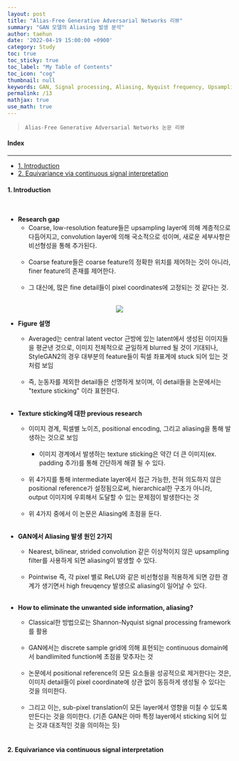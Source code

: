 ```yaml
---
layout: post
title: "Alias-Free Generative Adversarial Networks 리뷰"
summary: "GAN 모델의 Aliasing 발생 분석"
author: taehun
date: '2022-04-19 15:00:00 +0900'
category: Study
toc: true
toc_sticky: true
toc_label: "My Table of Contents"
toc_icon: "cog"
thumbnail: null
keywords: GAN, Signal processing, Aliasing, Nyquist frequency, Upsampling
permalink: /13
mathjax: true
use_math: true
---
```


> `Alias-Free Generative Adversarial Networks 논문 리뷰`

#### Index
---

- [1. Introduction](#1-introduction)
- [2. Equivariance via continuous signal interpretation](#2-equivariance-via-continuous-signal-interpretation)


#### **1. Introduction**
  
<br>

- **Research gap**
  - Coarse, low-resolution feature들은 upsampling layer에 의해 계층적으로 다듬어지고, convolution layer에 의해 국소적으로 섞이며, 새로운 세부사항은 비선형성을 통해 추가된다.<br><br>
  - Coarse feature들은 coarse feature의 정확한 위치를 제어하는 것이 아니라, finer feature의 존재를 제어한다.<br><br>
  - 그 대신에, 많은 fine detail들이 pixel coordinates에 고정되는 것 같다는 것.<br><br>

<center>
  <img src="https://user-images.githubusercontent.com/86653075/163946229-4332c4af-da2d-4976-98f6-4b6f086f5ea0.png" "width:600; height:auto;">
</center>

- **Figure 설명**
  - Averaged는 central latent vector 근방에 있는 latent에서 생성된 이미지들을 평균낸 것으로, 이미지 전체적으로 균일하게 blurred 될 것이 기대되나, StyleGAN2의 경우 대부분의 feature들이 픽셀 좌표계에 stuck 되어 있는 것처럼 보임<br><br>
  - 즉, 눈동자를 제외한 detail들은 선명하게 보이며, 이 detail들을 논문에서는 "texture sticking" 이라 표현한다.<br><br>

- **Texture sticking에 대한 previous research**
  - 이미지 경계, 픽셀별 노이즈, positional encoding, 그리고 aliasing을 통해 발생하는 것으로 보임<br><br>
    - 이미지 경계에서 발생하는 texture sticking은 약간 더 큰 이미지(ex. padding 추가)를 통해 간단하게 해결 될 수 있다.<br><br>
  - 위 4가지를 통해 intermediate layer에서 접근 가능한, 전혀 의도하지 않은 positional reference가 설정됨으로써, hierarchical한 구조가 아니라, output 이미지에 우회해서 도달할 수 있는 문제점이 발생한다는 것<br><br>
  - 위 4가지 중에서 이 논문은 Aliasing에 초점을 둔다.<br><br>

- **GAN에서 Aliasing 발생 원인 2가지**
  - Nearest, bilinear, strided convolution 같은 이상적이지 않은 upsampling filter를 사용하게 되면 aliasing이 발생할 수 있다.<br><br>
  - Pointwise 즉, 각 pixel 별로 ReLU와 같은 비선형성을 적용하게 되면 강한 경계가 생기면서 high freuqency 발생으로 aliasing이 일어날 수 있다.<br><br>

- **How to eliminate the unwanted side information, aliasing?**
  - Classical한 방법으로는 Shannon-Nyquist signal processing framework를 활용<br><br>
  - GAN에서는 discrete sample grid에 의해 표현되는 continuous domain에서 bandlimited function에 초점을 맞추자는 것<br><br>
  - 논문에서 positional reference의 모든 요소들을 성공적으로 제거한다는 것은, 이미지 detail들이 pixel coordinate에 상관 없이 동등하게 생성될 수 있다는 것을 의미한다.<br><br>
  - 그리고 이는, sub-pixel translation이 모든 layer에서 영향을 미칠 수 있도록 만든다는 것을 의미한다. (기존 GAN은 아마 특정 layer에서 sticking 되어 있는 것과 대조적인 것을 의미하는 듯)<br><br>

#### **2. Equivariance via continuous signal interpretation**

<br>
